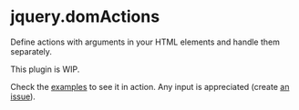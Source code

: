 jquery.domActions
=================
Define actions with arguments in your HTML elements and handle them separately.

This plugin is WIP.

Check the [examples](https://github.com/flesler/jquery.domActions/tree/master/examples/) to see it in action.
Any input is appreciated (create [an issue](https://github.com/flesler/jquery.domActions/issues/new)).